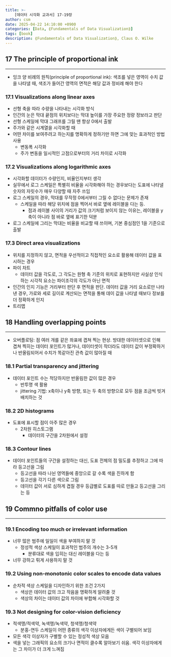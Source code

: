 ```yaml
---
title: >-
    [데이터 시각화 교과서] 17-19장
author: csm
date: 2025-04-22 14:10:00 +0900
categories: [Data, ⟪Fundamentals of Data Visualization⟫]
tags: [book]
description: ⟪Fundamentals of Data Visualization⟫, Claus O. Wilke
---
```


## 17 The principle of proportional ink
---
- 잉크 양 비례의 원칙(principle of proportional ink): 색조를 넣은 영역이 수치 값을 나타낼 때, 색조가 들어간 영역의 면적은 해당 값과 정비례 해야 한다

### 17.1 Visualizations along linear axes
- 선형 축을 따라 수량을 나타내는 시각화 방식
- 인간의 눈은 막대 끝점의 위치보다는 막대 높이를 가장 주요한 정량 정보라고 판단
- 선형 스케일에 막대 그래프를 그릴 땐 항상 0에서 출발
- 주가와 같은 시계열을 시각화할 때
- 어떤 차이를 보여주려고 하는지를 명확하게 정하기만 하면 그에 맞는 효과적인 방법 사용
    - 변동폭 시각화
    - 주가 변동을 일시적인 고점으로부터의 거리 차이로 시각화

### 17.2 Visualizations along logarithmic axes
- 시각화할 데이터가 수량인지, 비율인지부터 생각
- 실무에서 로그 스케일은 특별히 비율을 시각화해야 하는 경우보다는 도표에 나타낼 숫자의 자릿수가 매우 다양할 때 자주 쓰임    
- 로그 스케일의 경우, 막대를 무작정 0에서부터 그릴 수 없다는 문제가 존재
    - 스케일을 따라 해당 위치에 점을 찍어서 바로 옆에 레이블을 다는 등. 
        - 점과 레이블 사이의 거리가 값의 크기처럼 보이지 않는 이유는, 레이블을 y축이 아니라 점 바로 옆에 표기한 덕분
- 로그 스케일에 그리는 막대는 비율을 비교할 때 쓰이며, 기본 중심점인 1을 기준으로 출발

### 17.3 Direct area visualizations
- 위치를 지정하지 않고, 면적을 우선적이고 직접적인 요소로 활용해 데이터 값을 표시하는 경우
- 파이 차트
    - 데이터 값을 각도로, 그 각도는 원형 축 기준의 위치로 표현하지만 사실상 인식하는 시각적 요소는 파이조각의 각도가 아닌 면적
- 인간의 인지 기능은 거리부터 판단 후 면적을 판단. 데이터 값을 거리 요소로만 나타낸 경우, 가로와 세로 길이로 계산되는 면적을 통해 데이 값을 나타낼 때보다 정보를 더 정확하게 인지
- 트리맵

## 18 Handling overlapping points
---
- 오버플로팅: 점 여러 개를 같은 좌표에 겹쳐 찍는 현상. 방대한 데이터셋으로 인해 겹쳐 찍히는 데이터 포인트가 많거나, 데이터셋이 작더라도 데이터 값이 부정확하거나 반올림되어서 수치가 똑같아진 관측 값이 많아질 때

### 18.1 Partial transparency and jittering
- 데이터 포인트 수는 적당하지만 반올림한 값이 많은 경우
    - 반투명 색 활용
    - jittering 기법: x축이나 y축 방향, 또는 두 축의 방향으로 모두 점을 조금씩 빗겨 배치하는 것
    
### 18.2 2D histograms
- 도표에 표시할 점이 아주 많은 경우
    - 2차원 히스토그램
        - 데이터의 구간을 2차원에서 설정

### 18.3 Contour lines
- 데이터 포인트들의 구간을 설정하는 대신, 도표 전체의 점 밀도를 추정하고 그에 따라 등고선을 그림
    - 등고선을 따라 나뉜 영역들에 중앙으로 갈 수록 색을 진하게 함
    - 등고선을 각기 다른 색으로 그림
    - 데이터 값이 서로 심하게 겹칠 경우 등급별로 도표를 따로 만들고 등고선을 그리는 등

## 19 Commno pitfalls of color use
---
### 19.1 Encoding too much or irrelevant information
- 너무 많은 범주에 일일이 색을 부여하지 말 것
    - 정성적 색상 스케일이 효과적인 범주의 개수는 3-5개
        - 분류대로 색을 입히는 대신 레이블을 다는 등
- 너무 강하고 튀게 사용하지 말 것
### 19.2 Using non-monotonic color scales to encode data values
- 순차적 색상 스케일을 디자인하기 위한 조건 2가지
    - 색상은 데이터 값의 크고 작음을 명확하게 알려줄 것
    - 색상의 차이는 데이터 값의 차이에 부합해 시각화할 것

### 19.3 Not designing for color-vision deficiency
- 적색맹/적색약, 녹색맹/녹색약, 청색맹/청색약
    - 분홍-연두 스케일이 어떤 종류의 색각 이상자에게든 색이 구별되어 보임
- 모든 색각 이상자가 구별할 수 있는 정성적 색상 모음
- 색을 넣는 그래픽의 요소의 크기나 면적이 클수록 알아보기 쉬움. 색각 이상자에게는 그 차이가 더 크게 느껴짐